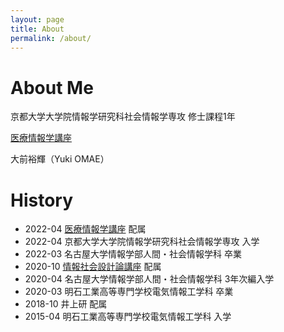 ```yaml
---
layout: page
title: About
permalink: /about/
---
```


# About Me

京都大学大学院情報学研究科社会情報学専攻 修士課程1年

[医療情報学講座](https://medinfo.kuhp.kyoto-u.ac.jp/)

大前裕輝（Yuki OMAE）

# History

* 2022-04 [医療情報学講座](https://medinfo.kuhp.kyoto-u.ac.jp/) 配属
* 2022-04 京都大学大学院情報学研究科社会情報学専攻 入学
* 2022-03 名古屋大学情報学部人間・社会情報学科 卒業
* 2020-10 [情報社会設計論講座](https://mdg.si.i.nagoya-u.ac.jp/) 配属
* 2020-04 名古屋大学情報学部人間・社会情報学科 3年次編入学
* 2020-03 明石工業高等専門学校電気情報工学科 卒業
* 2018-10 井上研 配属
* 2015-04 明石工業高等専門学校電気情報工学科 入学

